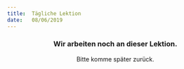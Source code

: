 ```yaml
---
title:  Tägliche Lektion
date:   08/06/2019
---
```


### <center>Wir arbeiten noch an dieser Lektion.</center>
<center>Bitte komme später zurück.</center>